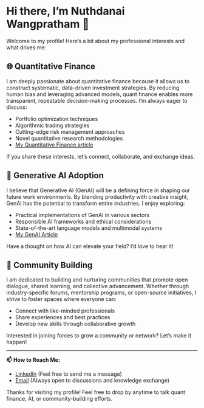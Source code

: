# Hi there, I’m Nuthdanai Wangpratham 👋

Welcome to my profile! Here’s a bit about my professional interests and what drives me:

## 🌐 Quantitative Finance
I am deeply passionate about quantitative finance because it allows us to construct systematic, data-driven investment strategies. By reducing human bias and leveraging advanced models, quant finance enables more transparent, repeatable decision-making processes. I’m always eager to discuss:
- Portfolio optimization techniques
- Algorithmic trading strategies
- Cutting-edge risk management approaches
- Novel quantitative research methodologies
- [My Quantitative Finance article ](https://www.quantseras.com/blog)

If you share these interests, let’s connect, collaborate, and exchange ideas.

## 🤖 Generative AI Adoption
I believe that Generative AI (GenAI) will be a defining force in shaping our future work environments. By blending productivity with creative insight, GenAI has the potential to transform entire industries. I enjoy exploring:
- Practical implementations of GenAI in various sectors
- Responsible AI frameworks and ethical considerations
- State-of-the-art language models and multimodal systems
- [My GenAI Article ](https://nutdnuy.medium.com/)


Have a thought on how AI can elevate your field? I’d love to hear it!

## 🤝 Community Building
I am dedicated to building and nurturing communities that promote open dialogue, shared learning, and collective advancement. Whether through industry-specific forums, mentorship programs, or open-source initiatives, I strive to foster spaces where everyone can:
- Connect with like-minded professionals
- Share experiences and best practices
- Develop new skills through collaborative growth

Interested in joining forces to grow a community or network? Let’s make it happen!

---

**📫 How to Reach Me:**  
- [LinkedIn](https://www.linkedin.com/in/nuthdanai-w/) (Feel free to send me a message)
- [Email](mailto:nutdnuy@example.com) (Always open to discussions and knowledge exchange)

Thanks for visiting my profile! Feel free to drop by anytime to talk quant finance, AI, or community-building efforts.






<!---
nutdnuy/nutdnuy is a ✨ special ✨ repository because its `README.md` (this file) appears on your GitHub profile.
You can click the Preview link to take a look at your changes.
--->
